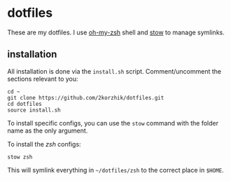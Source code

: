 # dotfiles

These are my dotfiles. I use [oh-my-zsh](https://github.com/robbyrussell/oh-my-zsh) shell and [stow](http://www.gnu.org/software/stow/) to manage symlinks.


## installation

All installation is done via the `install.sh` script. Comment/uncomment the sections relevant to you:

```
cd ~
git clone https://github.com/2korzhik/dotfiles.git
cd dotfiles
source install.sh
```

To install specific configs, you can use the `stow` command with the folder name as the only argument.

To install the *zsh* configs:

```
stow zsh
```

This will symlink everything in `~/dotfiles/zsh` to the correct place in `$HOME`.
